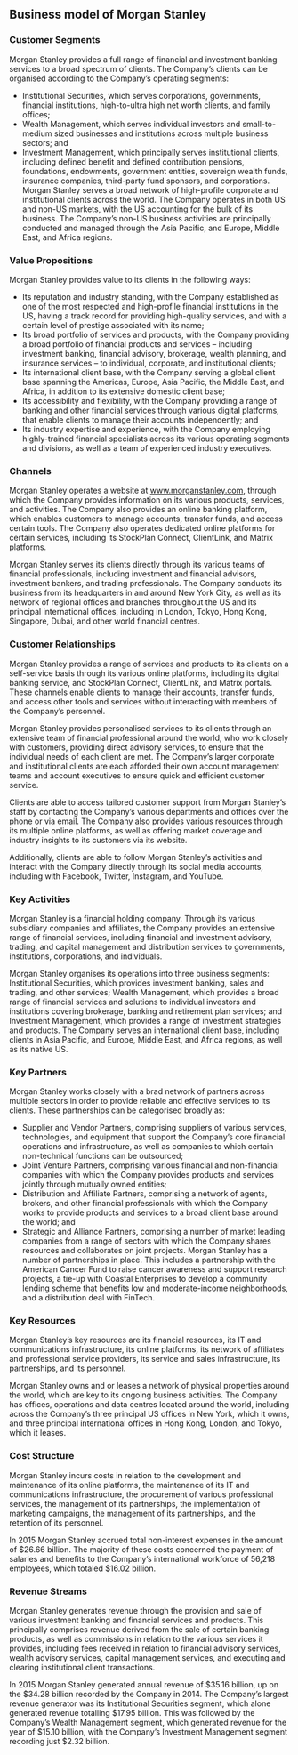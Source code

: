 Business model of Morgan Stanley
--------------------------------

 ### Customer Segments

 Morgan Stanley provides a full range of financial and investment banking services to a broad spectrum of clients. The Company’s clients can be organised according to the Company’s operating segments:

  * Institutional Securities, which serves corporations, governments, financial institutions, high-to-ultra high net worth clients, and family offices;
 * Wealth Management, which serves individual investors and small-to-medium sized businesses and institutions across multiple business sectors; and
 * Investment Management, which principally serves institutional clients, including defined benefit and defined contribution pensions, foundations, endowments, government entities, sovereign wealth funds, insurance companies, third-party fund sponsors, and corporations.
  Morgan Stanley serves a broad network of high-profile corporate and institutional clients across the world. The Company operates in both US and non-US markets, with the US accounting for the bulk of its business. The Company’s non-US business activities are principally conducted and managed through the Asia Pacific, and Europe, Middle East, and Africa regions.

 ### Value Propositions

 Morgan Stanley provides value to its clients in the following ways:

  * Its reputation and industry standing, with the Company established as one of the most respected and high-profile financial institutions in the US, having a track record for providing high-quality services, and with a certain level of prestige associated with its name;
 * Its broad portfolio of services and products, with the Company providing a broad portfolio of financial products and services – including investment banking, financial advisory, brokerage, wealth planning, and insurance services – to individual, corporate, and institutional clients;
 * Its international client base, with the Company serving a global client base spanning the Americas, Europe, Asia Pacific, the Middle East, and Africa, in addition to its extensive domestic client base;
 * Its accessibility and flexibility, with the Company providing a range of banking and other financial services through various digital platforms, that enable clients to manage their accounts independently; and
 * Its industry expertise and experience, with the Company employing highly-trained financial specialists across its various operating segments and divisions, as well as a team of experienced industry executives.
  ### Channels

 Morgan Stanley operates a website at www.morganstanley.com, through which the Company provides information on its various products, services, and activities. The Company also provides an online banking platform, which enables customers to manage accounts, transfer funds, and access certain tools. The Company also operates dedicated online platforms for certain services, including its StockPlan Connect, ClientLink, and Matrix platforms.

 Morgan Stanley serves its clients directly through its various teams of financial professionals, including investment and financial advisors, investment bankers, and trading professionals. The Company conducts its business from its headquarters in and around New York City, as well as its network of regional offices and branches throughout the US and its principal international offices, including in London, Tokyo, Hong Kong, Singapore, Dubai, and other world financial centres.

 ### Customer Relationships

 Morgan Stanley provides a range of services and products to its clients on a self-service basis through its various online platforms, including its digital banking service, and StockPlan Connect, ClientLink, and Matrix portals. These channels enable clients to manage their accounts, transfer funds, and access other tools and services without interacting with members of the Company’s personnel.

 Morgan Stanley provides personalised services to its clients through an extensive team of financial professional around the world, who work closely with customers, providing direct advisory services, to ensure that the individual needs of each client are met. The Company’s larger corporate and institutional clients are each afforded their own account management teams and account executives to ensure quick and efficient customer service.

 Clients are able to access tailored customer support from Morgan Stanley’s staff by contacting the Company’s various departments and offices over the phone or via email. The Company also provides various resources through its multiple online platforms, as well as offering market coverage and industry insights to its customers via its website.

 Additionally, clients are able to follow Morgan Stanley’s activities and interact with the Company directly through its social media accounts, including with Facebook, Twitter, Instagram, and YouTube.

 ### Key Activities

 Morgan Stanley is a financial holding company. Through its various subsidiary companies and affiliates, the Company provides an extensive range of financial services, including financial and investment advisory, trading, and capital management and distribution services to governments, institutions, corporations, and individuals.

 Morgan Stanley organises its operations into three business segments: Institutional Securities, which provides investment banking, sales and trading, and other services; Wealth Management, which provides a broad range of financial services and solutions to individual investors and institutions covering brokerage, banking and retirement plan services; and Investment Management, which provides a range of investment strategies and products. The Company serves an international client base, including clients in Asia Pacific, and Europe, Middle East, and Africa regions, as well as its native US.

 ### Key Partners

 Morgan Stanley works closely with a brad network of partners across multiple sectors in order to provide reliable and effective services to its clients. These partnerships can be categorised broadly as:

  * Supplier and Vendor Partners, comprising suppliers of various services, technologies, and equipment that support the Company’s core financial operations and infrastructure, as well as companies to which certain non-technical functions can be outsourced;
 * Joint Venture Partners, comprising various financial and non-financial companies with which the Company provides products and services jointly through mutually owned entities;
 * Distribution and Affiliate Partners, comprising a network of agents, brokers, and other financial professionals with which the Company works to provide products and services to a broad client base around the world; and
 * Strategic and Alliance Partners, comprising a number of market leading companies from a range of sectors with which the Company shares resources and collaborates on joint projects.
  Morgan Stanley has a number of partnerships in place. This includes a partnership with the American Cancer Fund to raise cancer awareness and support research projects, a tie-up with Coastal Enterprises to develop a community lending scheme that benefits low and moderate-income neighborhoods, and a distribution deal with FinTech.

 ### Key Resources

 Morgan Stanley’s key resources are its financial resources, its IT and communications infrastructure, its online platforms, its network of affiliates and professional service providers, its service and sales infrastructure, its partnerships, and its personnel.

 Morgan Stanley owns and or leases a network of physical properties around the world, which are key to its ongoing business activities. The Company has offices, operations and data centres located around the world, including across the Company’s three principal US offices in New York, which it owns, and three principal international offices in Hong Kong, London, and Tokyo, which it leases.

 ### Cost Structure

 Morgan Stanley incurs costs in relation to the development and maintenance of its online platforms, the maintenance of its IT and communications infrastructure, the procurement of various professional services, the management of its partnerships, the implementation of marketing campaigns, the management of its partnerships, and the retention of its personnel.

 In 2015 Morgan Stanley accrued total non-interest expenses in the amount of $26.66 billion. The majority of these costs concerned the payment of salaries and benefits to the Company’s international workforce of 56,218 employees, which totaled $16.02 billion.

 ### Revenue Streams

 Morgan Stanley generates revenue through the provision and sale of various investment banking and financial services and products. This principally comprises revenue derived from the sale of certain banking products, as well as commissions in relation to the various services it provides, including fees received in relation to financial advisory services, wealth advisory services, capital management services, and executing and clearing institutional client transactions.

 In 2015 Morgan Stanley generated annual revenue of $35.16 billion, up on the $34.28 billion recorded by the Company in 2014. The Company’s largest revenue generator was its Institutional Securities segment, which alone generated revenue totalling $17.95 billion. This was followed by the Company’s Wealth Management segment, which generated revenue for the year of $15.10 billion, with the Company’s Investment Management segment recording just $2.32 billion.